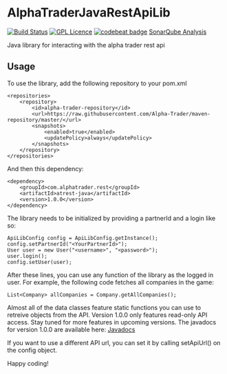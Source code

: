 # AlphaTraderJavaRestApiLib
[![Build Status](https://travis-ci.org/Alpha-Trader/AlphaTraderJavaRestApiLib.svg?branch=master)](https://travis-ci.org/Alpha-Trader/AlphaTraderJavaRestApiLib) [![GPL Licence](https://badges.frapsoft.com/os/gpl/gpl.png?v=103)](https://opensource.org/licenses/GPL-3.0/) [![codebeat badge](https://codebeat.co/badges/b3389414-f450-454b-9f19-2031ecbfe911)](https://codebeat.co/projects/github-com-alpha-trader-alphatraderjavarestapilib) [SonarQube Analysis](https://sonarqube.com/dashboard?id=com.alphatrader.rest%3Ajava-lib "Sonarqube")

Java library for interacting with the alpha trader rest api

## Usage
To use the library, add the following repository to your pom.xml

    <repositories>
        <repository>
            <id>alpha-trader-repository</id>
            <url>https://raw.githubusercontent.com/Alpha-Trader/maven-repository/master/</url>
            <snapshots>
                <enabled>true</enabled>
                <updatePolicy>always</updatePolicy>
            </snapshots>
        </repository>
    </repositories>
    
And then this dependency:

    <dependency>                                                                
        <groupId>com.alphatrader.rest</groupId>                                                  
        <artifactId>atrest-java</artifactId>                                            
        <version>1.0.0</version>                                                   
    </dependency>

The library needs to be initialized by providing a partnerId and a login like so:

    ApiLibConfig config = ApiLibConfig.getInstance();
    config.setPartnerId("<YourPartnerId>");
    User user = new User("<username>", "<password>");
    user.login();
    config.setUser(user);
    
After these lines, you can use any function of the library as the logged in user. For example, the following code fetches all companies in the game:

    List<Company> allCompanies = Company.getAllCompanies();

Almost all of the data classes feature static functions you can use to retreive objects from the API. Version 1.0.0 only features read-only API access. Stay tuned for more features in upcoming versions. The javadocs for version 1.0.0 are available here: [Javadocs](https://alpha-trader.github.io/AlphaTraderJavaRestApiLib/)

If you want to use a different API url, you can set it by calling setApiUrl() on the config object.

Happy coding!
